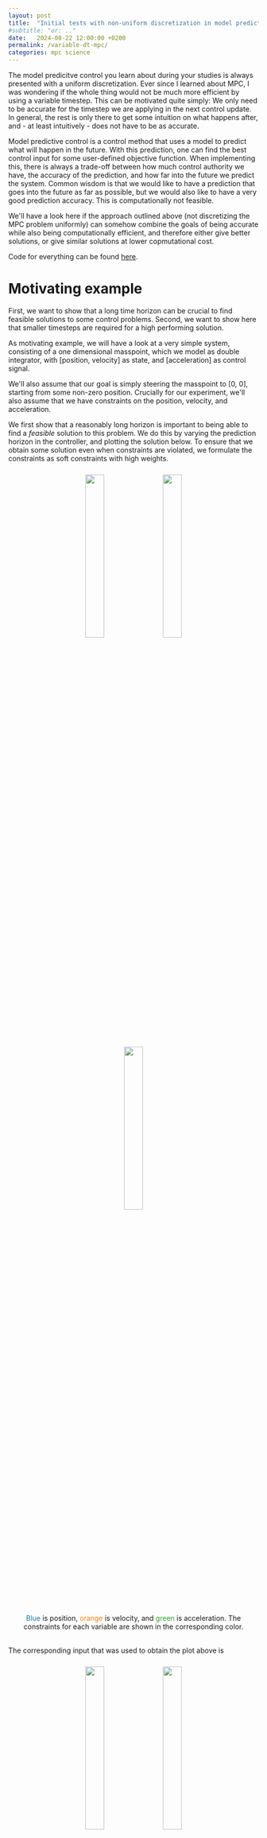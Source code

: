 ```yaml
---
layout: post
title:  "Initial tests with non-uniform discretization in model predictive control"
#subtitle: "or: .."
date:   2024-08-22 12:00:00 +0200
permalink: /variable-dt-mpc/
categories: mpc science
---
```


<p class="preface">
The model predicitve control you learn about during your studies is always presented with a uniform discretization.
Ever since I learned about MPC, I was wondering if the whole thing would not be much more efficient by using a variable timestep.
This can be motivated quite simply: We only need to be accurate for the timestep we are applying in the next control update.
In general, the rest is only there to get some intuition on what happens after, and - at least intuitively - does not have to be as accurate.
</p>

Model predictive control is a control method that uses a model to predict what will happen in the future.
With this prediction, one can find the best control input for some user-defined objective function.
When implementing this, there is always a trade-off between how much control authority we have, the accuracy of the prediction, and how far into the future we predict the system.
Common wisdom is that we would like to have a prediction that goes into the future as far as possible, but we would also like to have a very good prediction accuracy.
This is computationally not feasible.

We'll have a look here if the approach outlined above (not discretizing the MPC problem uniformly) can somehow combine the goals of being accurate while also being computationally efficient, and therefore either give better solutions, or give similar solutions at lower copmutational cost.

Code for everything can be found [here](https://github.com/vhartman/nu-nmpc/tree/blog_version).

# Motivating example

First, we want to show that a long time horizon can be crucial to find feasible solutions to some control problems.
Second, we want to show here that smaller timesteps are required for a high performing solution.

As motivating example, we will have a look at a very simple system, consisting of a one dimensional masspoint, which we model as double integrator, with [position, velocity] as state, and [acceleration] as control signal.

We'll also assume that our goal is simply steering the masspoint to [0, 0], starting from some non-zero position.
Crucially for our experiment, we'll also assume that we have constraints on the position, velocity, and acceleration.

We first show that a reasonably long horizon is important to being able to find a _feasible_ solution to this problem.
We do this by varying the prediction horizon in the controller, and plotting the solution below.
To ensure that we obtain some solution even when constraints are violated, we formulate the constraints as soft constraints with high weights.

<div style="width: 90%;margin:auto; text-align: center;">
  <img src="{{ site.url }}/assets/nu_mpc/lin_sys_n_5.png" style="width:29%; padding: 10px">
  <img src="{{ site.url }}/assets/nu_mpc/lin_sys_n_10.png" style="width:29%; padding: 10px">
  <img src="{{ site.url }}/assets/nu_mpc/lin_sys_n_20.png" style="width:29%; padding: 10px">
  <figcaption><span style="color: #1f77b4;">Blue</span> is position, <span style="color: #ff7f0e;">orange</span> is velocity, and <span style="color: #2ca02c;">green</span> is acceleration. The constraints for each variable are shown in the corresponding color.</figcaption>
</div>
<br>

The corresponding input that was used to obtain the plot above is 

<div style="width: 90%;margin:auto; text-align: center;">
  <img src="{{ site.url }}/assets/nu_mpc/input_lin_sys_n_5.png" style="width:29%; padding: 10px">
  <img src="{{ site.url }}/assets/nu_mpc/input_lin_sys_n_10.png" style="width:29%; padding: 10px">
  <img src="{{ site.url }}/assets/nu_mpc/input_lin_sys_n_20.png" style="width:29%; padding: 10px">
</div>
<br>

It should be clearly visible that the shorter horizons violate the constraint more{% include sidenote.html text='I want to point out that the longer horizons also violate the constraint, mainly due to how I implement the soft constraint handling. With a higher penalty, this violation decreases more. The correct way to handle this wuld be via lagrange multipliers.'%}.
Intuitively, what happens here is that the short horizon leads to a priorization of accelerating quickly, and only 'getting to know' about the constraint too late to slow down, thereby violating the constraint{% include sidenote.html text='To a certain extent, this could be alleviated with the "correct" final cost and final constraint, however, the final cost is hard to get "correct", and constraining the final set to a velocity from which we can safely stop makes the system too conservative.'%}.

For the second point, we now keep the prediction horizon the same for all runs, but we vary the size of the timestep that we use for the discretization, and plot the open loop cost below.
We do only alter the prediction discretization, we still call the controller at the same frequency.
Next to it, we plot the time it took the solver to find a solution for the MPC problem.

<div style="width: 90%;margin:auto; text-align: center;">
  <img src="{{ site.url }}/assets/nu_mpc/lin_sys_cost.png" style="width:46%; padding: 10px">
  <img src="{{ site.url }}/assets/nu_mpc/lin_sys_comp_time.png" style="width:46%; padding: 10px">
  <figcaption>Here, we have a prediction horizon of 0.8s, and therefore N=10 corresponds to dt=0.08s, N=20 to 0.04s, N=30 to 0.026s, and N=40 to 0.02s.</figcaption>
</div>
<br>

While in this case, we always find _a_ solution, the solution quality when using a finer discretization is clearly superior{% include sidenote.html text='While there is a clear difference, it is not as large as it is in other (more nonlinear) systems like a quadcopter.'%}, but we also have the problem of a much larger compute time that is required.

Then, as claimed in the intro, in an ideal world, we would like to have a combination of small timesteps, and long prediction horizon in order to obtain the best solution we can get.

# What are we going to do?
Instead of doing the normal MPC discretization strategy of 'every timestep is exactly the same' we'll vary the timesteps over the prediction horizon.
For now, we constrain ourself to a predetermined sequence of timesteps.

The standard MPC formulation looks roughly like this:

$$
\begin{align}
u^* = & \min_{x, u} j_N(x_N) + \sum_i^{N-1} j(x_i, u_i)\\
\text{s.t.} \ \ & x_0 = x(0)\\
&x_{t+i} = x_i + \Delta t f(x_i, u_i) \\
& x_i\in \mathcal{X},  u_i \in \mathcal{U}\\
& x_i\leq g(x_i, u_i)
\end{align}
$$

Here, $$j$$ is a possibly non-convex cost term, $$f$$ are the dynamics of the system we are interested in, $$\mathcal{X}, \mathcal{U}$$ are the domains of the state and the input respectively, and $$g$$ is a constraint function.
Compared to this more or less standard formulation, I want to have a look at

$$
\begin{align}
u^* = & \min_{x, u} j_N(x_N) + \sum_i^{N-1} \color{red}{\Delta t_i} j(x_i, u_i)\\
\text{s.t.} \ \ & x_0 = x(0)\\
&x_{t+i} = x_i + \color{red}{\Delta t_i} f(x_i, u_i) \\
& x_i\in \mathcal{X},  u_i \in \mathcal{U}\\
& x_i\leq g(x_i, u_i)
\end{align}
$$

which is virtually the same, except that there is the index $$i$$ on the timestep $$\Delta t$$, and the stage-cost is scaled by the magnitude of the timestep.

Of course, this variable timestepping approach could be implemented in any optimal control setting with a receding horizon such as vanilla MPC, dynamic programming approaches, or MPPI (model predictive path integral control){% include sidenote.html text='It is more questionable if this works well for MPPI, since we do not do traditional optimization here where the compute time scales with the number of decision variables. It could work well, as it still reduces the size of the decision space.'%}{% include sidenote.html text='It might even be advantageous in some settings of a trajectory optimization setting to not use completely uniform discretizations.'%}.

In this post, I will have a look at a MPC implementation with variable timesteps.
In the code, there is also an iLQR controller and an MPPI controller with variable timesteps, but I did not properly benchmark it.

#### Related work
I always assumed that something similar to what I had in mind here must already have been done _somewhere_, but maybe its just not the thing that the academic community is interested in?

In most of the open source MPC libraries I looked at (do mpc, matlab, adrl control toolbox), variable timestepping was also not an option. 
Acados was the only library that I found that has the option to use variable timesteps.

Recently, when reading something completely different, I found papers that follow a similar approach: 
- [STORM: An Integrated Framework for Fast Joint-Space Model-Predictive Control for Reactive Manipulation](https://proceedings.mlr.press/v164/bhardwaj22a/bhardwaj22a.pdf) which uses the approach for MPPI.
- [An integrated system for real-time Model Predictive Control of
humanoid robots](https://homes.cs.washington.edu/~todorov/papers/ErezHumanoids13.pdf) which mentions this approach at thevery end of section III.
- [Distributing Collaborative Multi-Robot Planning with Gaussian Belief Propagation](https://arxiv.org/pdf/2203.11618.pdf) - there is a brief mention of 'increasing time-gaps between consecutive states', but this is never elaborated after, and not really visible in the video demonstration.

I am interested in how you should choose your timesteps, and what improvement you can expect _at a constant compute time_.
There is little discussion of that in any of those papers above, only the mention that "there is a design tradeoff", and that "small steps in the beginning, and large steps later" are better.

And while I completely belive that this strategy is the correct one, I would like to see some more experiments on it, get an intuition how much compute time can be saved, and check if this is really the best strategy.

There were two more papers that I could find that go in a similar direction, albeit going a step further: they are automatically adjusting the timestep-size to get a dense representation of the system at points where it matters, and a finer one where it does not:

- [A Variable-Sampling Time Model Predictive Control Algorithm for Improving Path-Tracking Performance of a Vehicle](https://www.mdpi.com/1424-8220/21/20/6845)
- [Variable Sampling MPC via Differentiable Time-Warping Function](https://arxiv.org/abs/2301.08397)

The objective in those papers seems to be an increased accuracy, not a decreased computational cost though, but I would not be surprised if this approach could also be used to obtain better performing controllers at a specific compute budget.

# Experiments

#### The problems
To test the variable timestepping approach, I will have a detailed look at two problems here{% include sidenote.html text='There are more systems (quadcopter, masspoint in N dimensions, double pendulum) in the code, and it is relatively straightforward to run them to produce the same plots as below.'%}:

- The inverted pendulum on a cart pole (_the_ classical control benchmark).
  The dynamics equations of the cart pole problem can be found [here](https://metr4202.uqcloud.net/tpl/t8-Week13-pendulum.pdf), and the state is four dimensional, and the input is scalar.
  The goal here is to swing the pendulum up, and stabilize it at the top (the unstable equilibrium).
  There are input and state constraints.
  A possible solution to the problem looks like this:
  <div style="width: 90%;margin:auto; text-align: center;">
    <img src="{{ site.url }}/assets/nu_mpc/cartpole_anim.gif" style="width:75%; padding: 10px">
  </div>

- Recovering a 2D quadcopter from an inverted position. The dynamics of this are again relatively standard, and can be found e.g. [here](https://cookierobotics.com/052/).
  A solution looks like this:
  <div style="width: 90%;margin:auto; text-align: center;">
    <img src="{{ site.url }}/assets/nu_mpc/quadcopter_animation.gif" style="width:75%; padding: 10px">
  <figcaption>The dot indicates the top of the quadrotor.</figcaption>
  </div>

#### Experiments

We are interested in figuring out if we can save time in our MPC controllers while keeping the performance approximately the same via variable timestepping.
Thus, what we test is an MPC controller with various numbers of timesteps $$N$$ with a non-uniform discretization, and plot the computation time and the quality (cost) of the solution.
We compare these non-uniform discretizations to a constant discretization with the same number of timesteps{% include sidenote.html text="Note that this leads to larger timesteps in the beginning directly, and would need to be dealt with specifically in some cases when deploying to a robot."%}.

What we would expect (hope to get) is something like a pareto optimality front, where the non-uniform discretization hopefully has the lowest cost at a given compute time, respectively has the lowest compute time at a given cost.
This would allow us to fairly seamlessly trade off computation time and solution quality.

**Discretization strategies**

In order to isolate the compute time (which we want to analyze) from other effects, we'll fix the prediction horizon length. 
In this first experiment, we'll test two different discretization strategies, namely a linearly incresing one, and a exponentially increasing one. That is, our timestep for the the linearly increasing approach is

$$
\Delta t_i = \Delta t_0 + \alpha i
$$

with $$\alpha$$ defined by the constraint $$T = \sum_i^N \Delta t_0 + \alpha i$$.
This equation can be solved for $$\alpha$$.
Similarly, we can define our timestep to be

$$
\Delta t_i = \Delta t_0 (1+\alpha)^i
$$

with a similar constraint as before, which can again be (this time iteratievely) solved for alpha.
Compared to these two discretization strategies, we have the uniform approach, where 

$$
\Delta t_i = \frac{T_{pred}}{N}
$$

#### What are we actually testing?
As mentioned above, we run{% include sidenote.html text="We'll run each experiment multiple times in order to ensure that we get sensible compute times, and not just one off results. We then plot the median compute time and cost in addition to the uncertainty."%} the controller{% include sidenote.html text="For all the gory details of the implementation, please have a look at the code."%} on a given system - for now without noise - and plot the open loop cost of the resulting trajectory against the computation time that the controller took.
Importantly, as compute time, we use the time that the solver took - that is, we ignore that more timesteps also need more time for linearization of the system dynamics.
Before running this experiment on the systems introduced above, we run the MPC controllers on the masspoint example that we used as motivation:

<div style="width: 90%;margin:auto; text-align: center;">
  <img src="{{ site.url }}/assets/nu_mpc/masspoint_cost_comp.png" style="width:46%; padding: 10px">
</div>

And as we hoped, we get a curve that results in better cost solutions at lower computation times.
This is however a relatively simple system, and the cost difference is relatively small for the specific cost matrices we chose.

Continuing with the cartpole system and the quadcopter looks like so:

<div style="width: 90%;margin:auto; text-align: center;">
  <img src="{{ site.url }}/assets/nu_mpc/cartpole_cost_comp.png" style="width:46%; padding: 10px">
  <img src="{{ site.url }}/assets/nu_mpc/quadcopter_cost_comp.png" style="width:46%; padding: 10px">
  <figcaption>Left is the cartpole system, right is the quadcopter.</figcaption>
</div>
<br>

In general, we clearly see what we hoped to see, and apparently get savings of up to 80% percent in computation time, while staying relatively close to the 'optimal' solution that we get with a fine constant time discretization.

One thing to point out here is that the unifom discretization fails for a low number of discretization points, while the non-uniform discretization still finds solutions even at very coarse discretizations.
In the cartpole experiment, we can also see a nice demonstration of the non-uniform discretization: Controllers with a lower compute time (~50% of the uniformly discretized) MPC controller still find a solution, and achieve a good cost.
Compared to that, all solutions with a cost >1000 do not find a solution, and do not manage to control the cart pole system to the instable equilibrium at the top.

It does appear like there is a slight difference in choice of non-uniform discretization, namely the linear slightly outperforming the exponential approach.
However, the difference is small and might very well be noise.

#### A brief look at a more complex system
After these quantitative tests, I want to have a look at steering a racecar around a racetrack using model predictive contouring control ([MPCC](https://arxiv.org/abs/1711.07300)).

The dynamics of the racecar are taken from here, and are approximated by the bycicle model.
The state is 8 dimensional, and the input has two dimensions.
As MPCC introduces additional states and inputs, the resulting system is 10 dimensional, with three input states.

The racetrack - for now a simple figure 8 - also has boundaries that we will introduce by enforcing a maximum distance between the middle line and the center of the car.
The constraints are then velocity constraints, acceleration constraints, and the track constraints.
Possible solutions look like this:
  <div style="width: 90%;margin:auto; text-align: center;">
  <div style="width: 150%; margin-left: 50%; transform: translateX(-50%); text-align: center;">
    <img src="{{ site.url }}/assets/nu_mpc/amzracecar_animation_fig8_short_crop.gif" style="width:45%; padding: 10px">
    <img src="{{ site.url }}/assets/nu_mpc/amzracecar_animation_fig8_crop.gif" style="width:45%; padding: 10px">
  </div>
  <figcaption>On the left, we have a prediction horizon of T=0.5s, where on the right we have a horizon of T=1s.</figcaption>
<br>
</div>
Here, the grey line is the reference path, the black lines are the track constraints, the rectangle is the car, the blue line is the predicted path at that time-instant, the orange line is the path the car took, and the blue dot is the projection of the car onto the reference path.

As before, we fix the prediction horizon, so that the parameter to look at is the number of discretization timesteps.
In our case, the cost is the minimization of the laptimes while staying in the track limits, which we hope to achieve with the MPCC controller.

Of course, we could also vary the prediction horizon to see if a different combination of $$(N, T_{pred})$$ might yield better results than the one we are looking at here.
However, I decided that this is out of scope.
Additionally, I do believe that even if a different tuple $$(N, T_{pred})$$ would give better results for the uniform discretization, the non-uniform discretization should still yield better results overall.

Since we are not directly minimizing lap time using the MPCC controller, but rather the surrogate function 'maximize progress', only looking at the laptime as quality criterion can be misleading{% include sidenote.html text='In an ideal world, we would look directly at the cost we are actually trying to minimize for comparison, but I am too lazy to implement this for the MPCC controller.'%}.
Thus, we also take into account that different controllers might violate constraints at different rates, and plot both laptimes and contraint violations against the computation time.

<div style="width: 90%;margin:auto; text-align: center;">
  <img src="{{ site.url }}/assets/nu_mpc/amzracecar_laptimes_comp_fig8.png" style="width:46%; padding: 10px">
  <img src="{{ site.url }}/assets/nu_mpc/amzracecar_violations_comp_fig8.png" style="width:46%; padding: 10px">
</div>

Here, it is not as clear to me that the non-uniform discretization is overall better than the standard uniform discretization.
While the non-uniform discretization is better on not violating the constraints, the uniform discretization leads to lower laptimes.
These are clearly directly related, and it might be an interesting experiment to increase the penalties for the constraints (respectively implement them properly and see what happens).

Finally, we run the racecar on the same racetrack as in the original paper from [Alex Liniger](https://github.com/alexliniger/MPCC/tree/master):
<div style="width: 90%;margin:auto; text-align: center;">
  <div style="width: 150%; margin-left: 50%; transform: translateX(-50%); text-align: center;">
    <img src="{{ site.url }}/assets/nu_mpc/amzracecar_animation_race_short_crop.gif" style="width:45%; padding: 10px">
    <img src="{{ site.url }}/assets/nu_mpc/amzracecar_animation_race_crop.gif" style="width:45%; padding: 10px">
  </div>
  <figcaption>On the left, we have a prediction horizon of T=0.5s, where on the right we have a horizon of T=1s.</figcaption>
<br>
</div>

We again plot the same things as we did above for the racecar (with a prediction horizon of T=1s):

<div style="width: 90%;margin:auto; text-align: center;">
  <img src="{{ site.url }}/assets/nu_mpc/amzracecar_laptimes_comp_race.png" style="width:46%; padding: 10px">
  <img src="{{ site.url }}/assets/nu_mpc/amzracecar_violations_comp_race.png" style="width:46%; padding: 10px">
</div>

Interestingly, in this case, we see that the non-uniform discretization both leads to better laptimes, and a lower violation of the track constraints.

# Conclusion & Outlook
Looking at the results it is quite clear that one should not discretize the continuous control problem uniformly if one cares about performance.
I think the specific way to discretize is up for discussion, but the experiments show quite convincingly that a compareable solution quality can be obtained with much less computational cost when using a non-uniform discretization.

Further, the experiments suggest that there is a bigger advantage to use such a non-uniform discretization if the systems is operating at the boundary of the constraints, and needs to e.g. not exceed a positional constraint.
Here, a larger lookahead is required, which can either be enabled by a larger discretization timestep (and sacrifice performance by doing so) or via non-uniform discretization which seems to sacrifice less performance in the experiments I made here.

I think this can be partially explained by the fact that a longer discretization step can be seen as a lowpass filter on the control signal, thereby disallowing high frequency actions{% include sidenote.html text='This is an idea that I need to devote some more time to. Intuitively it feels right to say that a given discretization allows actions only below some frequency. There should be some connection between system performance and possible control frequency.'%}.
If we have a system that requres high frequency actions sometimes, this non-uniform discretization is helpful.

Of course this also means that since we only allow high frequency actions at the start of the prediction window, there must be some approach that outperforms ours if we need a high frequency action later in the prediction window.

#### Next steps
There are many things one could do here. First should probably be an implementation in C++ to see how the results and speedups hold up in a real implementation compared to the python versions I have here.
I have no reason to expect drastic differences, but you never know.

In addition, there are a few things that should be done to strengthen the analysis:
- Analyze different start states and ensure that the results hold up, and we did not only 'find' system-cost-state combinations that lend itself to the non-uniform discretization
- Look at the behaviour for 'more realistic' settings: Check how this approach handles disturbances, noise, and how this approach works when employed in an RTI scheme.
- Influence of the integrator that is used for discretization on the strategy. I found that with a simple euler integrator, large timesteps did not work well anymore (this means that sometimes the uniform controller works a bit better than in the plots above, and sometimes drastically worse. Roughly the same for the non-uniform discretization).
- Another metric for how good your controller is is how well the predicted path is being followed, i.e. answering the question 'are we actually at the state that we predicted $$x$$ seconds ago?' For a good controller, the prediction should closely align with where we actually end up. At least in the scenario with little noise.

Then, there are a variety of other things one should have a look at and analyze further. Amongst other things

- Conditioning the stepsize on something, possibly a reference trajectory, or the solution of the previous timestep
  - I do feel like it should be possible to figure out some approach to figure out where fine timesteps are required, and where we do not need a fine discretizaztion online in an RTI scheme.
  - Similarly, incorporating stepsize control from numerical integration in MPC like approaches might lead to a good stepsize-choice-policy.
- There is an open question how one could handle e.g. contacts that need to happen at a specific time, as for example in locomotion.
